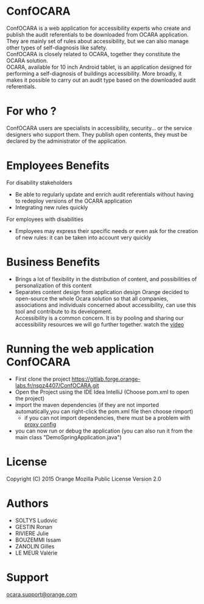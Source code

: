 # ConfOCARA  
ConfOCARA is a web application for accessibility experts who create and publish the audit referentials to be downloaded from OCARA application. They are mainly set of rules about accessibility, but we can also manage other types of self-diagnosis like safety.  
ConfOCARA is closely related to OCARA, together they constitute the OCARA solution.  
OCARA, available for 10 inch Android tablet, is an application designed for performing a self-diagnosis of buildings accessibility. More broadly, it makes it possible to carry out an audit type based on the downloaded audit referentials.  

# For who ?
ConfOCARA users are specialists in accessibility, security…  or the service designers who support them. They publish open contents, they must be declared by the administrator of the application.  

# Employees Benefits
For disability stakeholders
- Be able to regularly update and enrich audit referentials without having to redeploy versions of the OCARA application
- Integrating new rules quickly

For employees with disabilities
- Employees may express their specific needs or even ask for the creation of new rules: it can be taken into account very quickly

# Business Benefits
- Brings a lot of flexibility in the distribution of content, and possibilities of personalization of this content
- Separates content design from application design
Orange decided to open-source the whole Ocara solution so that all companies, associations and individuals concerned about accessibility, can use this tool and contribute to its development.  
Accessibility is a common concern. It is by pooling and sharing our accessibility resources we will go further together. watch the [video](http://vod.com.ftgroup/content/encoded/t81HxrJyewTuNLcLgfph.asx)  

# Running the web application ConfOCARA
- First clone the project https://gitlab.forge.orange-labs.fr/nspz4407/ConfOCARA.git
- Open the Project using the IDE Idea IntelliJ (Choose pom.xml to open the project)
- import the maven dependencies (if they are not imported automatically,you can right-click the pom.xml file then choose rimport) 
  - if you can not import dependencies, there must be a problem with [proxy config](https://www.jetbrains.com/help/idea/2016.2/configuring-http-proxy.html)
- you can now run or debug the application (you can also run it from the main class "DemoSpringApplication.java")

# License
Copyright (C) 2015 Orange
Mozilla Public License Version 2.0

# Authors
-	SOLTYS Ludovic
-	GESTIN Ronan 
-	RIVIERE Julie 
-	BOUZEMMI Issam 
-	ZANOLIN Gilles 
-	LE MEUR Valérie

# Support

ocara.support@orange.com